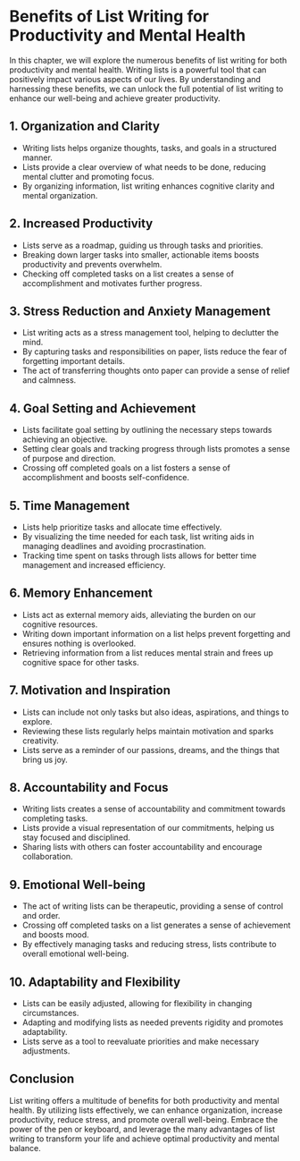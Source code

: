 Benefits of List Writing for Productivity and Mental Health
======================================================================

In this chapter, we will explore the numerous benefits of list writing for both productivity and mental health. Writing lists is a powerful tool that can positively impact various aspects of our lives. By understanding and harnessing these benefits, we can unlock the full potential of list writing to enhance our well-being and achieve greater productivity.

**1. Organization and Clarity**
-------------------------------

* Writing lists helps organize thoughts, tasks, and goals in a structured manner.
* Lists provide a clear overview of what needs to be done, reducing mental clutter and promoting focus.
* By organizing information, list writing enhances cognitive clarity and mental organization.

**2. Increased Productivity**
-----------------------------

* Lists serve as a roadmap, guiding us through tasks and priorities.
* Breaking down larger tasks into smaller, actionable items boosts productivity and prevents overwhelm.
* Checking off completed tasks on a list creates a sense of accomplishment and motivates further progress.

**3. Stress Reduction and Anxiety Management**
----------------------------------------------

* List writing acts as a stress management tool, helping to declutter the mind.
* By capturing tasks and responsibilities on paper, lists reduce the fear of forgetting important details.
* The act of transferring thoughts onto paper can provide a sense of relief and calmness.

**4. Goal Setting and Achievement**
-----------------------------------

* Lists facilitate goal setting by outlining the necessary steps towards achieving an objective.
* Setting clear goals and tracking progress through lists promotes a sense of purpose and direction.
* Crossing off completed goals on a list fosters a sense of accomplishment and boosts self-confidence.

**5. Time Management**
----------------------

* Lists help prioritize tasks and allocate time effectively.
* By visualizing the time needed for each task, list writing aids in managing deadlines and avoiding procrastination.
* Tracking time spent on tasks through lists allows for better time management and increased efficiency.

**6. Memory Enhancement**
-------------------------

* Lists act as external memory aids, alleviating the burden on our cognitive resources.
* Writing down important information on a list helps prevent forgetting and ensures nothing is overlooked.
* Retrieving information from a list reduces mental strain and frees up cognitive space for other tasks.

**7. Motivation and Inspiration**
---------------------------------

* Lists can include not only tasks but also ideas, aspirations, and things to explore.
* Reviewing these lists regularly helps maintain motivation and sparks creativity.
* Lists serve as a reminder of our passions, dreams, and the things that bring us joy.

**8. Accountability and Focus**
-------------------------------

* Writing lists creates a sense of accountability and commitment towards completing tasks.
* Lists provide a visual representation of our commitments, helping us stay focused and disciplined.
* Sharing lists with others can foster accountability and encourage collaboration.

**9. Emotional Well-being**
---------------------------

* The act of writing lists can be therapeutic, providing a sense of control and order.
* Crossing off completed tasks on a list generates a sense of achievement and boosts mood.
* By effectively managing tasks and reducing stress, lists contribute to overall emotional well-being.

**10. Adaptability and Flexibility**
------------------------------------

* Lists can be easily adjusted, allowing for flexibility in changing circumstances.
* Adapting and modifying lists as needed prevents rigidity and promotes adaptability.
* Lists serve as a tool to reevaluate priorities and make necessary adjustments.

**Conclusion**
--------------

List writing offers a multitude of benefits for both productivity and mental health. By utilizing lists effectively, we can enhance organization, increase productivity, reduce stress, and promote overall well-being. Embrace the power of the pen or keyboard, and leverage the many advantages of list writing to transform your life and achieve optimal productivity and mental balance.
